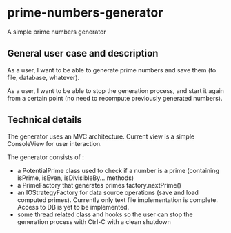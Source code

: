 # prime-numbers-generator
A simple prime numbers generator

General user case and description
----------------------------------------------
As a user, I want to be able to generate prime numbers and save them (to file, database, whatever).

As a user, I want to be able to stop the generation process, and start it again from a certain point (no need to recompute previously generated numbers).

Technical details
----------------------------------------------
The generator uses an MVC architecture. Current view is a simple ConsoleView for user interaction. 

The generator consists of :
- a PotentialPrime class used to check if a number is a prime (containing isPrime, isEven, isDivisibleBy... methods)
- a PrimeFactory that generates primes factory.nextPrime()
- an IOStrategyFactory for data source operations (save and load computed primes). Currently only text file implementation is complete. Access to DB is yet to be implemented.
- some thread related class and hooks so the user can stop the generation process with Ctrl-C with a clean shutdown
